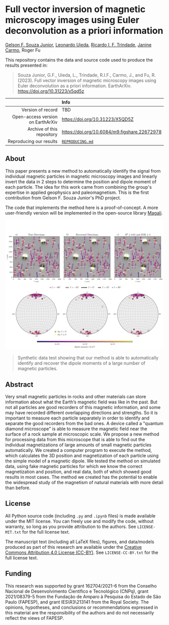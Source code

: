 # Full vector inversion of magnetic microscopy images using Euler deconvolution as a priori information

[Gelson F. Souza Junior](https://orcid.org/0000-0002-5695-4239),
[Leonardo Uieda](https://orcid.org/0000-0001-6123-9515),
[Ricardo I. F. Trindade](https://orcid.org/0000-0001-9848-9550),
[Janine Carmo](https://orcid.org/0000-0003-3683-3648),
Roger Fu

This repository contains the data and source code used to produce the results
presented in:

> Souza Junior, G.F., Uieda, L., Trindade, R.I.F., Carmo, J., and Fu, R.
> (2023). Full vector inversion of magnetic microscopy images using Euler
> deconvolution as a priori information. EarthArXiv.
> https://doi.org/10.31223/x5qd5z

|  | Info |
|-:|:-----|
| Version of record | TBD |
| Open-access version on EarthArXiv | https://doi.org/10.31223/X5QD5Z |
| Archive of this repository | https://doi.org/10.6084/m9.figshare.22672978 |
| Reproducing our results | [`REPRODUCING.md`](REPRODUCING.md) |

## About

This paper presents a new method to automatically identify the signal from
individual magnetic particles in magnetic microscopy images and linearly invert
the data in 2 steps to determine the position and dipole moment of each
particle.
The idea for this work came from combining the group's expertise in applied
geophysics and paleomagnetism.
This is the first contribution from Gelson F. Souza Junior's PhD project.

The code that implements the method here is a proof-of-concept. A more
user-friendly version will be implemented in the open-source library
[Magali](https://github.com/compgeolab/magali).

![3 part figure showing magnetic microscopy images overlaid with the recovered dipole moment vectors](paper/figures/complex-synthetic-stereograms.png)
> Synthetic data test showing that our method is able to automatically identify and 
> recover the dipole moments of a large number of magnetic particles.

## Abstract

Very small magnetic particles in rocks and other materials can store
information about what the Earth’s magnetic field was like in the past.
But not all particles are good recorders of this magnetic information, and some
may have recorded different overlapping directions and strengths.
So it is important to measure each particle separately in order to identify and
separate the good recorders from the bad ones.
A device called a "quantum diamond microscope" is able to measure the
magnetic field near the surface of a rock sample at microscopic scale.
We propose a new method for processing data from this microscope that is able
to find out the individual magnetizations of large amounts of small magnetic
particles automatically.
We created a computer program to execute the method, which calculates the 3D
position and magnetization of each particle using the simple model of a
magnetic dipole.
We tested the method on simulated data, using fake magnetic particles for which
we know the correct magnetization and position, and real data, both of which
showed good results in most cases.
The method we created has the potential to enable the widespread study of the
magnetism of natural materials with more detail than before.

## License

All Python source code (including `.py` and `.ipynb` files) is made available
under the MIT license. You can freely use and modify the code, without
warranty, so long as you provide attribution to the authors. See
`LICENSE-MIT.txt` for the full license text.

The manuscript text (including all LaTeX files), figures, and data/models
produced as part of this research are available under the [Creative Commons
Attribution 4.0 License (CC-BY)][cc-by]. See `LICENSE-CC-BY.txt` for the full
license text.

[cc-by]: https://creativecommons.org/licenses/by/4.0/

## Funding

This research was supported by grant 162704/2021-6 from the Conselho Nacional
de Desenvolvimento Científico e Tecnológico (CNPq), grant 2021/08379-5 from the
Fundação de Amparo à Pesquisa do Estado de São Paulo (FAPESP), and grant
IES\R3\213141 from the Royal Society.
The opinions, hypotheses, and conclusions or recommendations expressed in this
material are the responsibility of the authors and do not necessarily reflect
the views of FAPESP.
